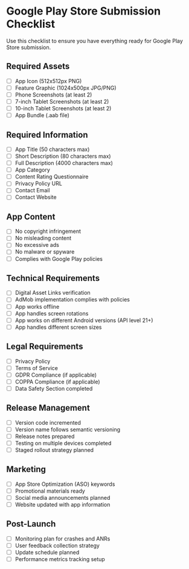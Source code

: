 # Google Play Store Submission Checklist

Use this checklist to ensure you have everything ready for Google Play Store submission.

## Required Assets

- [ ] App Icon (512x512px PNG)
- [ ] Feature Graphic (1024x500px JPG/PNG)
- [ ] Phone Screenshots (at least 2)
- [ ] 7-inch Tablet Screenshots (at least 2)
- [ ] 10-inch Tablet Screenshots (at least 2)
- [ ] App Bundle (.aab file)

## Required Information

- [ ] App Title (50 characters max)
- [ ] Short Description (80 characters max)
- [ ] Full Description (4000 characters max)
- [ ] App Category
- [ ] Content Rating Questionnaire
- [ ] Privacy Policy URL
- [ ] Contact Email
- [ ] Contact Website

## App Content

- [ ] No copyright infringement
- [ ] No misleading content
- [ ] No excessive ads
- [ ] No malware or spyware
- [ ] Complies with Google Play policies

## Technical Requirements

- [ ] Digital Asset Links verification
- [ ] AdMob implementation complies with policies
- [ ] App works offline
- [ ] App handles screen rotations
- [ ] App works on different Android versions (API level 21+)
- [ ] App handles different screen sizes

## Legal Requirements

- [ ] Privacy Policy
- [ ] Terms of Service
- [ ] GDPR Compliance (if applicable)
- [ ] COPPA Compliance (if applicable)
- [ ] Data Safety Section completed

## Release Management

- [ ] Version code incremented
- [ ] Version name follows semantic versioning
- [ ] Release notes prepared
- [ ] Testing on multiple devices completed
- [ ] Staged rollout strategy planned

## Marketing

- [ ] App Store Optimization (ASO) keywords
- [ ] Promotional materials ready
- [ ] Social media announcements planned
- [ ] Website updated with app information

## Post-Launch

- [ ] Monitoring plan for crashes and ANRs
- [ ] User feedback collection strategy
- [ ] Update schedule planned
- [ ] Performance metrics tracking setup
